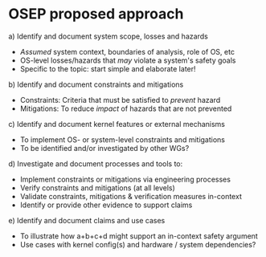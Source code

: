 # OSEP proposed approach

a) Identify and document system scope, losses and hazards

* *Assumed* system context, boundaries of analysis, role of OS, etc
* OS-level losses/hazards that *may* violate a system's safety goals
* Specific to the topic: start simple and elaborate later!

b) Identify and document constraints and mitigations
* Constraints: Criteria that must be satisfied to *prevent* hazard
* Mitigations: To reduce *impact* of hazards that are not prevented

c) Identify and document kernel features or external mechanisms
* To implement OS- or system-level constraints and mitigations
* To be identified and/or investigated by other WGs?

d) Investigate and document processes and tools to:
* Implement constraints or mitigations via engineering processes
* Verify constraints and mitigations (at all levels)
* Validate constraints, mitigations & verification measures in-context
* Identify or provide other evidence to support claims

e) Identify and document claims and use cases
* To illustrate how a+b+c+d might support an in-context safety argument
* Use cases with kernel config(s) and hardware / system dependencies?
